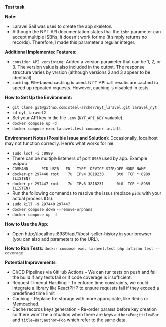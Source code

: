 **Test task**

**Note:**
* Laravel Sail was used to create the app skeleton.
* Although the NYT API documentation states that the `isbn` parameter can accept multiple ISBNs, it doesn't work for me (it simply returns no records). Therefore, I made this parameter a regular integer.

**Additional Implemented Features:**
* `consider API versioning`: Added a version parameter that can be 1, 2, or 3. The version value is also included in the output. The response structure varies by version (although versions 2 and 3 appear to be identical).
* `caching`: File-based caching is used. NYT API call results are cached to speed up repeated requests. However, caching is disabled in tests.

**How to Set Up the Environment:**
* `git clone git@github.com:steel-archer/nyt_laravel.git laravel_nyt`
* `cd nyt_laravel2`
* Set your API key in the file `.env` (`NYT_API_KEY` variable).
* `docker compose up -d`
* `docker compose exec laravel.test composer install`

**Environment Notes (Possible Issue and Solution):**
Occasionally, localhost may not function correctly. Here’s what works for me:
* `sudo lsof -i :8989`
* There can be multiple listeners of port `8989` used by app. Example output:
* `COMMAND      PID USER   FD   TYPE  DEVICE SIZE/OFF NODE NAME`
* `docker-pr 297440 root    7u  IPv4 3818230      0t0  TCP *:8989 (LISTEN)`
* `docker-pr 297447 root    7u  IPv6 3818231      0t0  TCP *:8989 (LISTEN)`
* Run the following commands to resolve the issue (replace `pids` with your actual process IDs):
* `sudo kill -9 297440 297447`
* `docker compose down --remove-orphans`
* `docker compose up -d`

**How to Use the App:**
* Open http://localhost:8989/api/1/best-seller-history in your browser (you can also add parameters to the URL).

**How to Run Tests:**
`docker compose exec laravel.test php artisan test --coverage`

**Potential Improvements:**
* CI/CD Pipelines via GitHub Actions – We can run tests on push and fail the build if any tests fail or if code coverage is insufficient.
* Request Timeout Handling – To enforce time constraints, we could integrate a library like ReactPHP to ensure requests fail if they exceed a predefined time limit.
* Caching - Replace file storage with more appropriate, like Redis or Memcached.
* Cache records keys generation - Re-order params before key creation so there won't be a situation when there are keys `author=Foo;title=Bar` and `title=Bar;author=Foo` which refer to the same data.
